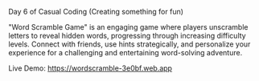 Day 6 of Casual Coding (Creating something for fun)

"Word Scramble Game" is an engaging game where players unscramble letters to reveal hidden words, progressing through increasing difficulty levels. Connect with friends, use hints strategically, and personalize your experience for a challenging and entertaining word-solving adventure.

Live Demo: https://wordscramble-3e0bf.web.app
